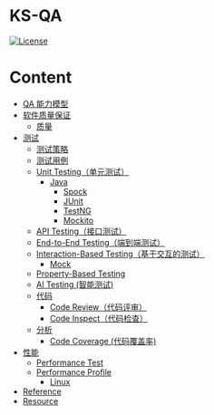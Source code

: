 # KS-QA
[![License](https://img.shields.io/badge/license-Apache%202-4EB1BA.svg)](https://www.apache.org/licenses/LICENSE-2.0.html)

Content
=================

   * [<a href="_pic/QA-capacity-model.png">QA 能力模型</a>](#qa-能力模型)
   * [<a href="KS-SQA/README.md">软件质量保证</a>](#软件质量保证)
      * [<a href="KS-SQA/Quality/README.md">质量</a>](#质量)
   * [<a href="KS-Test/README.md">测试</a>](#测试)
      * [测试策略](#测试策略)
      * [<a href="KS-Test/Basic/TestCase.md">测试用例</a>](#测试用例)
      * [<a href="KS-Test/UnitTest/README.md">Unit Testing（单元测试）</a>](#unit-testing单元测试)
         * [Java](#java)
            * [<a href="KS-Test/UnitTest/Java/Spock/README.md">Spock</a>](#spock)
            * [JUnit](#junit)
            * [TestNG](#testng)
            * [Mockito](#mockito)
      * [<a href="KS-Test/APIsTest/README.md">API Testing（接口测试）</a>](#api-testing接口测试)
      * [<a href="KS-Test/EndToEnd-Test/README.md">End-to-End Testing（端到端测试）</a>](#end-to-end-testing端到端测试)
      * [<a href="">Interaction-Based Testing（基于交互的测试）</a>](#interaction-based-testing基于交互的测试)
         * [<a href="KS-Test/InteractionBasedTest/Mock/README.md">Mock</a>](#mock)
      * [<a href="KS-Test/PropertyBasedTest/README.md">Property-Based Testing</a>](#property-based-testing)
      * [<a href="KS-Test/AITest/README.md">AI Testing (智能测试)</a>](#ai-testing-智能测试)
      * [代码](#代码)
         * [<a href="Code/CR/README.md">Code Review（代码评审）</a>](#code-review代码评审)
         * [<a href="Code/CodeInspect/README.md">Code Inspect（代码检查）</a>](#code-inspect代码检查)
      * [分析](#分析)
         * [<a href="code-coverage/README.md">Code Coverage (代码覆盖率)</a>](#code-coverage-代码覆盖率)
   * [性能](#性能)
      * [<a href="Perf/PerfTest/README.md">Performance Test</a>](#performance-test)
      * [<a href="Perf/Profile/README.md">Performance Profile</a>](#performance-profile)
         * [Linux](#linux)
   * [Reference](#reference)
   * [Resource](#resource)

